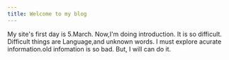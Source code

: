 ```yaml
---
title: Welcome to my blog
---
```

My site's first day is 5.March.
Now,I'm doing introduction. It is so difficult.
Difficult things are Language,and unknown words.
I must explore acurate information.old infomation is so bad.
But, I will can do it.
